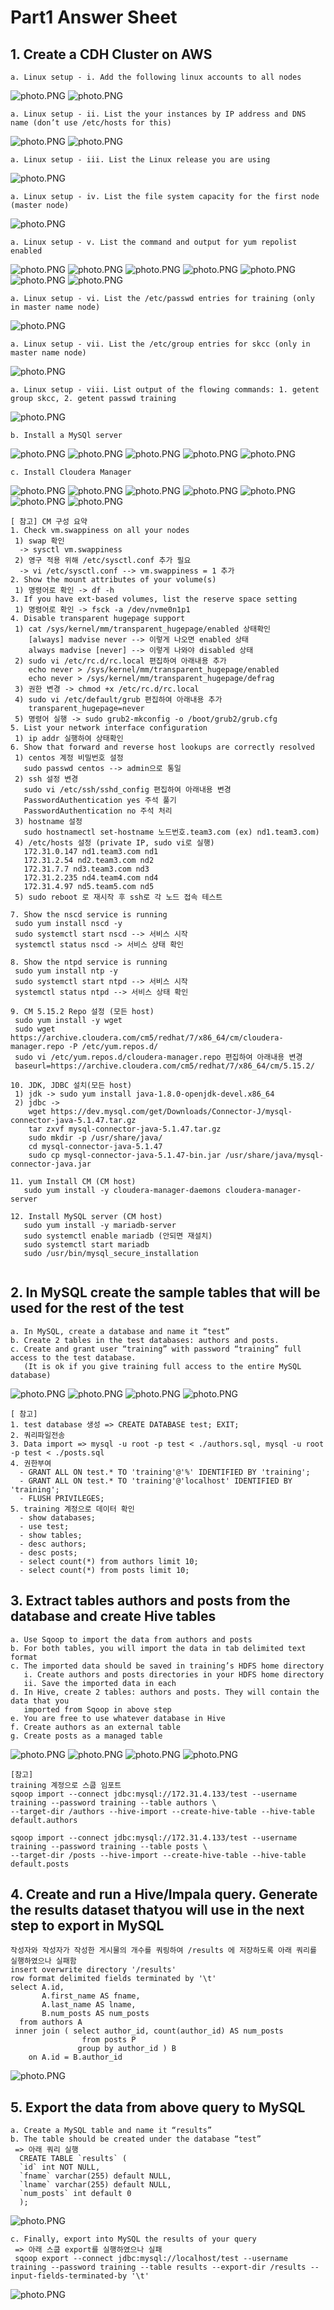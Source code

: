 # Part1 Answer Sheet
## 1. Create a CDH Cluster on AWS
```
a. Linux setup - i. Add the following linux accounts to all nodes
```
![photo.PNG](https://github.com/jellybean18/SKCC_07785_FinalTest/blob/master/Images/1-a-1.PNG?raw=true)
![photo.PNG](https://github.com/jellybean18/SKCC_07785_FinalTest/blob/master/Images/1-a-2.PNG?raw=true)
```
a. Linux setup - ii. List the your instances by IP address and DNS name (don’t use /etc/hosts for this)
```
![photo.PNG](https://github.com/jellybean18/SKCC_07785_FinalTest/blob/master/Images/1-a-3.PNG?raw=true)
![photo.PNG](https://github.com/jellybean18/SKCC_07785_FinalTest/blob/master/Images/1-a-4.PNG?raw=true)
```
a. Linux setup - iii. List the Linux release you are using
```
![photo.PNG](https://github.com/jellybean18/SKCC_07785_FinalTest/blob/master/Images/1-a-5.PNG?raw=true)
```
a. Linux setup - iv. List the file system capacity for the first node (master node)
```
![photo.PNG](https://github.com/jellybean18/SKCC_07785_FinalTest/blob/master/Images/1-a-6.PNG?raw=true)
```
a. Linux setup - v. List the command and output for yum repolist enabled
```
![photo.PNG](https://github.com/jellybean18/SKCC_07785_FinalTest/blob/master/Images/1-a-7.PNG?raw=true)
![photo.PNG](https://github.com/jellybean18/SKCC_07785_FinalTest/blob/master/Images/1-a-8.PNG?raw=true)
![photo.PNG](https://github.com/jellybean18/SKCC_07785_FinalTest/blob/master/Images/1-a-9.PNG?raw=true)
![photo.PNG](https://github.com/jellybean18/SKCC_07785_FinalTest/blob/master/Images/1-a-10.PNG?raw=true)
![photo.PNG](https://github.com/jellybean18/SKCC_07785_FinalTest/blob/master/Images/1-a-11.PNG?raw=true)
![photo.PNG](https://github.com/jellybean18/SKCC_07785_FinalTest/blob/master/Images/1-a-12.PNG?raw=true)
![photo.PNG](https://github.com/jellybean18/SKCC_07785_FinalTest/blob/master/Images/1-a-13.PNG?raw=true)
```
a. Linux setup - vi. List the /etc/passwd entries for training (only in master name node)
```
![photo.PNG](https://github.com/jellybean18/SKCC_07785_FinalTest/blob/master/Images/1-a-15_etc_passwd.PNG?raw=true)
```
a. Linux setup - vii. List the /etc/group entries for skcc (only in master name node)
```
![photo.PNG](https://github.com/jellybean18/SKCC_07785_FinalTest/blob/master/Images/1-a-15_etc_group.PNG?raw=true)
```
a. Linux setup - viii. List output of the flowing commands: 1. getent group skcc, 2. getent passwd training
```
![photo.PNG](https://github.com/jellybean18/SKCC_07785_FinalTest/blob/master/Images/1-a-16.PNG?raw=true)
```
b. Install a MySQl server
```
![photo.PNG](https://github.com/jellybean18/SKCC_07785_FinalTest/blob/master/Images/1-b-1.PNG?raw=true)
![photo.PNG](https://github.com/jellybean18/SKCC_07785_FinalTest/blob/master/Images/1-b-2.PNG?raw=true)
![photo.PNG](https://github.com/jellybean18/SKCC_07785_FinalTest/blob/master/Images/1-b-3.PNG?raw=true)
![photo.PNG](https://github.com/jellybean18/SKCC_07785_FinalTest/blob/master/Images/1-b-4.PNG?raw=true)
![photo.PNG](https://github.com/jellybean18/SKCC_07785_FinalTest/blob/master/Images/1-b-5.PNG?raw=true)
```
c. Install Cloudera Manager
```
![photo.PNG](https://github.com/jellybean18/SKCC_07785_FinalTest/blob/master/Images/1-c-1.PNG?raw=true)
![photo.PNG](https://github.com/jellybean18/SKCC_07785_FinalTest/blob/master/Images/1-c-2.PNG?raw=true)
![photo.PNG](https://github.com/jellybean18/SKCC_07785_FinalTest/blob/master/Images/1-c-3.PNG?raw=true)
![photo.PNG](https://github.com/jellybean18/SKCC_07785_FinalTest/blob/master/Images/1-c-4.PNG?raw=true)
![photo.PNG](https://github.com/jellybean18/SKCC_07785_FinalTest/blob/master/Images/1-c-5.PNG?raw=true)
![photo.PNG](https://github.com/jellybean18/SKCC_07785_FinalTest/blob/master/Images/1-c-6.PNG?raw=true)
![photo.PNG](https://github.com/jellybean18/SKCC_07785_FinalTest/blob/master/Images/1-c-7.PNG?raw=true)

```
[ 참고] CM 구성 요약
1. Check vm.swappiness on all your nodes
 1) swap 확인 
  -> sysctl vm.swappiness
 2) 영구 적용 위해 /etc/sysctl.conf 추가 필요 
  -> vi /etc/sysctl.conf --> vm.swappiness = 1 추가
2. Show the mount attributes of your volume(s)
 1) 명령어로 확인 -> df -h
3. If you have ext-based volumes, list the reserve space setting
 1) 명령어로 확인 -> fsck -a /dev/nvme0n1p1 
4. Disable transparent hugepage support
 1) cat /sys/kernel/mm/transparent_hugepage/enabled 상태확인
    [always] madvise never --> 이렇게 나오면 enabled 상태
    always madvise [never] --> 이렇게 나와야 disabled 상태
 2) sudo vi /etc/rc.d/rc.local 편집하여 아래내용 추가
    echo never > /sys/kernel/mm/transparent_hugepage/enabled
    echo never > /sys/kernel/mm/transparent_hugepage/defrag
 3) 권한 변경 -> chmod +x /etc/rc.d/rc.local 
 4) sudo vi /etc/default/grub 편집하여 아래내용 추가
    transparent_hugepage=never
 5) 명령어 실행 -> sudo grub2-mkconfig -o /boot/grub2/grub.cfg
5. List your network interface configuration
 1) ip addr 실행하여 상태확인
6. Show that forward and reverse host lookups are correctly resolved
 1) centos 계정 비밀번호 설정
   sudo passwd centos --> admin으로 통일
 2) ssh 설정 변경
   sudo vi /etc/ssh/sshd_config 편집하여 아래내용 변경
   PasswordAuthentication yes 주석 풀기
   PasswordAuthentication no 주석 처리
 3) hostname 설정
   sudo hostnamectl set-hostname 노드번호.team3.com (ex) nd1.team3.com)
 4) /etc/hosts 설정 (private IP, sudo vi로 실행)
   172.31.0.147 nd1.team3.com nd1
   172.31.2.54 nd2.team3.com nd2
   172.31.7.7 nd3.team3.com nd3
   172.31.2.235 nd4.team4.com nd4
   172.31.4.97 nd5.team5.com nd5
 5) sudo reboot 로 재시작 후 ssh로 각 노드 접속 테스트
 
7. Show the nscd service is running
 sudo yum install nscd -y
 sudo systemctl start nscd --> 서비스 시작
 systemctl status nscd -> 서비스 상태 확인
 
8. Show the ntpd service is running
 sudo yum install ntp -y
 sudo systemctl start ntpd --> 서비스 시작
 systemctl status ntpd --> 서비스 상태 확인
 
9. CM 5.15.2 Repo 설정 (모든 host)
 sudo yum install -y wget
 sudo wget https://archive.cloudera.com/cm5/redhat/7/x86_64/cm/cloudera-manager.repo -P /etc/yum.repos.d/
 sudo vi /etc/yum.repos.d/cloudera-manager.repo 편집하여 아래내용 변경
 baseurl=https://archive.cloudera.com/cm5/redhat/7/x86_64/cm/5.15.2/

10. JDK, JDBC 설치(모든 host)
 1) jdk -> sudo yum install java-1.8.0-openjdk-devel.x86_64
 2) jdbc -> 
    wget https://dev.mysql.com/get/Downloads/Connector-J/mysql-connector-java-5.1.47.tar.gz
    tar zxvf mysql-connector-java-5.1.47.tar.gz
    sudo mkdir -p /usr/share/java/
    cd mysql-connector-java-5.1.47
    sudo cp mysql-connector-java-5.1.47-bin.jar /usr/share/java/mysql-connector-java.jar
    
11. yum Install CM (CM host)
   sudo yum install -y cloudera-manager-daemons cloudera-manager-server
  
12. Install MySQL server (CM host)
   sudo yum install -y mariadb-server
   sudo systemctl enable mariadb (안되면 재설치)
   sudo systemctl start mariadb
   sudo /usr/bin/mysql_secure_installation
 
```

## 2. In MySQL create the sample tables that will be used for the rest of the test

```
a. In MySQL, create a database and name it “test”
b. Create 2 tables in the test databases: authors and posts.
c. Create and grant user “training” with password “training” full access to the test database. 
   (It is ok if you give training full access to the entire MySQL database)
```
![photo.PNG](https://github.com/jellybean18/SKCC_07785_FinalTest/blob/master/Images/2-1.PNG?raw=true)
![photo.PNG](https://github.com/jellybean18/SKCC_07785_FinalTest/blob/master/Images/2-2.PNG?raw=true)
![photo.PNG](https://github.com/jellybean18/SKCC_07785_FinalTest/blob/master/Images/2-3.PNG?raw=true)
![photo.PNG](https://github.com/jellybean18/SKCC_07785_FinalTest/blob/master/Images/2-4.PNG?raw=true)

```
[ 참고]
1. test database 생성 => CREATE DATABASE test; EXIT;
2. 쿼리파일전송
3. Data import => mysql -u root -p test < ./authors.sql, mysql -u root -p test < ./posts.sql
4. 권한부여
  - GRANT ALL ON test.* TO 'training'@'%' IDENTIFIED BY 'training';
  - GRANT ALL ON test.* TO 'training'@'localhost' IDENTIFIED BY 'training';
  - FLUSH PRIVILEGES;
5. training 계정으로 데이터 확인
  - show databases;
  - use test;
  - show tables;
  - desc authors;
  - desc posts;
  - select count(*) from authors limit 10;
  - select count(*) from posts limit 10;
```

## 3. Extract tables authors and posts from the database and create Hive tables
```
a. Use Sqoop to import the data from authors and posts
b. For both tables, you will import the data in tab delimited text format
c. The imported data should be saved in training’s HDFS home directory
   i. Create authors and posts directories in your HDFS home directory
   ii. Save the imported data in each
d. In Hive, create 2 tables: authors and posts. They will contain the data that you
   imported from Sqoop in above step
e. You are free to use whatever database in Hive
f. Create authors as an external table
g. Create posts as a managed table
```
![photo.PNG](https://github.com/jellybean18/SKCC_07785_FinalTest/blob/master/Images/3-1-authors.PNG?raw=true)
![photo.PNG](https://github.com/jellybean18/SKCC_07785_FinalTest/blob/master/Images/3-2-posts.PNG?raw=true)
![photo.PNG](https://github.com/jellybean18/SKCC_07785_FinalTest/blob/master/Images/3-3-authors.PNG?raw=true)
![photo.PNG](https://github.com/jellybean18/SKCC_07785_FinalTest/blob/master/Images/3-4-posts.PNG?raw=true)

```
[참고]
training 계정으로 스쿱 임포트
sqoop import --connect jdbc:mysql://172.31.4.133/test --username training --password training --table authors \
--target-dir /authors --hive-import --create-hive-table --hive-table default.authors

sqoop import --connect jdbc:mysql://172.31.4.133/test --username training --password training --table posts \
--target-dir /posts --hive-import --create-hive-table --hive-table default.posts
```

## 4. Create and run a Hive/Impala query. Generate the results dataset thatyou will use in the next step to export in MySQL
```
작성자와 작성자가 작성한 게시물의 개수를 쿼링하여 /results 에 저장하도록 아래 쿼리를 실행하였으나 실패함
insert overwrite directory '/results'
row format delimited fields terminated by '\t'
select A.id,
       A.first_name AS fname,
       A.last_name AS lname,
       B.num_posts AS num_posts
  from authors A
 inner join ( select author_id, count(author_id) AS num_posts
                from posts P
               group by author_id ) B
    on A.id = B.author_id
```
![photo.PNG](https://github.com/jellybean18/SKCC_07785_FinalTest/blob/master/Images/4-1.PNG?raw=true)

## 5. Export the data from above query to MySQL
```
a. Create a MySQL table and name it “results”
b. The table should be created under the database “test”
 => 아래 쿼리 실행
  CREATE TABLE `results` (
  `id` int NOT NULL,
  `fname` varchar(255) default NULL,
  `lname` varchar(255) default NULL,
  `num_posts` int default 0
  );
```
![photo.PNG](https://github.com/jellybean18/SKCC_07785_FinalTest/blob/master/Images/5-1.PNG?raw=true)
```
c. Finally, export into MySQL the results of your query
 => 아래 스쿱 export를 실행하였으나 실패
 sqoop export --connect jdbc:mysql://localhost/test --username training --password training --table results --export-dir /results --input-fields-terminated-by '\t'
```
![photo.PNG](https://github.com/jellybean18/SKCC_07785_FinalTest/blob/master/Images/5-2.PNG?raw=true)
